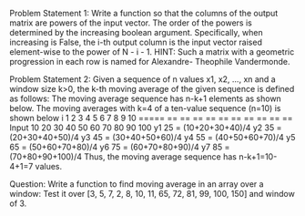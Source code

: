 Problem Statement 1: 
Write a function so that the columns of the output matrix are powers of the input vector. 
The order of the powers is determined by the increasing boolean argument. Specifically, when increasing is False, the i-th output column is the input vector raised element-wise to the power of N - i - 1. 
HINT: Such a matrix with a geometric progression in each row is named for Alexandre- Theophile Vandermonde.

Problem Statement 2: 
Given a sequence of n values x1, x2, ..., xn and a window size k>0, the k-th moving average of the given sequence is defined as follows: 
The moving average sequence has n-k+1 elements as shown below. 
The moving averages with k=4 of a ten-value sequence (n=10) is shown below 
i 1 2 3 4 5 6 7 8 9 10 ===== == == == == == == == == == == Input 10 20 30 40 50 60 70 80 90 100 y1 25 = (10+20+30+40)/4 y2 35 = (20+30+40+50)/4 y3 45 = (30+40+50+60)/4 y4 55 = (40+50+60+70)/4 y5 65 = (50+60+70+80)/4 y6 75 = (60+70+80+90)/4 y7 85 = (70+80+90+100)/4 
Thus, the moving average sequence has n-k+1=10-4+1=7 values. 

Question: Write a function to find moving average in an array over a window: 
Test it over [3, 5, 7, 2, 8, 10, 11, 65, 72, 81, 99, 100, 150] and window of 3. 
